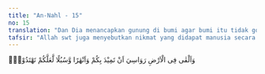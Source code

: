 ```yaml
---
title: "An-Nahl - 15"
no: 15
translation: "Dan Dia menancapkan gunung di bumi agar bumi itu tidak goncang bersama kamu, (dan Dia menciptakan) sungai-sungai dan jalan-jalan agar kamu mendapat petunjuk,"
tafsir: "Allah swt juga menyebutkan nikmat yang didapat manusia secara tidak langsung. Dia menciptakan gunung-gunung di bumi supaya bumi itu tidak goncang. Dengan demikian, binatang-binatang serta manusia yang berada di permukaannya dapat hidup tenang. Gambaran yang dapat diambil dari ayat ini ialah bahwa gunung diciptakan oleh Allah sebagai pemelihara keseimbangan bumi sehingga dapat berputar dengan tenang. Mengenai ketenangan bumi karena adanya gunung itu dapat diumpamakan seperti tenangnya perahu di atas air. Apabila perahu itu tidak diberi beban, ia mudah tergoncang oleh gelombang ombak. Tetapi apabila diberi beban yang cukup berat, maka perahu itu tidak mudah oleng. \n\nAllah swt menciptakan sungai di permukaan bumi yang mengalir dari suatu tempat ke tempat lain sebagai nikmat yang diberikan pada hamba-Nya. Sungai itu berfungsi sebagai sumber pengairan yang dapat diatur untuk mengairi sawah dan ladang, sehingga manusia dapat bercocok tanam untuk memenuhi segala macam kebutuhannya. Di samping itu, sungai dapat juga dijadikan sebagai sarana lalu lintas guna kepentingan pengangkutan barang-barang dagangan manusia. \n\nAllah juga menciptakan daratan yang dapat digunakan sebagai sarana perhubungan dan transportasi dari suatu negeri ke negeri yang lain. Jalan-jalan itu terbentang mulai dari tepi pantai, menembus hutan-hutan, dan melingkari gunung-gunung, sehingga dengan demikian manusia dapat mencapai tujuannya tanpa tersesat ke tempat lain. Itulah sebabnya di akhir ayat ini, Allah swt menyebutkan bahwa manfaat dari jalan-jalan itu agar manusia mendapat petunjuk. Artinya tidak tersesat tanpa arah tujuan.\n\nFirman Allah:\n\nDan Kami telah menjadikan di bumi ini gunung-gunung yang kokoh agar ia (tidak) guncang bersama mereka, dan Kami jadikan (pula) di sana jalan-jalan yang luas, agar mereka mendapat petunjuk. (al-Anbiya'/21: 31)\n\nAyat 15 Surah an-Nahl/16 ini juga menyiratkan bagaimana proses geologi berjalan, yang pada dasarnya berupa siklus yang tiada berhenti. Ketika proses erosi terjadi maka seluruh material hasil erosi dihamparkan dan diendapkan pada tempat-tempat yang lebih rendah, bahkan mencapai wilayah-wilayah terendah seperti palung-palung yang terdapat di sebelah barat pulau Sumatera ataupun di selatan pulau Jawa. Kumpulan material akibat erosi selama jutaan tahun ini secara bersamaan dihimpit oleh lempengan-lempengan yang terus bergerak dan lambat laun menghasilkan pegunungan. \n\nProses geologi selalu menuju ke keseimbangan yang terukur. Pada pegunungan yang menjulang tinggi, maka beban ini menekan kerak bumi di bawahnya dan menyebabkan kerakbumi menekuk lebih dalam, ibarat sebuah akar yang menunjam dalam dan membuat bumi stabil. Jadi, di bawah pegunungan terdapat akar yang ketebalannya prororsional dengan beratnya (terukur). Contoh dari fenomena adalah dibawah pengunungan Himalaya yang menjulang tinggi terdapat akar yang dalam."
---
```


وَاَلْقٰى فِى الْاَرْضِ رَوَاسِيَ اَنْ تَمِيْدَ بِكُمْ وَاَنْهٰرًا وَّسُبُلًا لَّعَلَّكُمْ تَهْتَدُوْنَۙ
